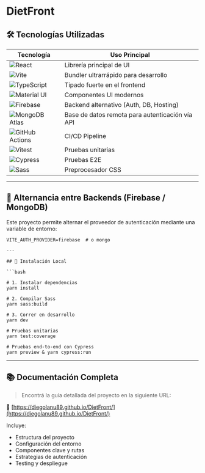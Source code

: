 # DietFront

## 🛠️ Tecnologías Utilizadas

| Tecnología                                                                                                  | Uso Principal                                   |
| ----------------------------------------------------------------------------------------------------------- | ----------------------------------------------- |
| ![React](https://img.shields.io/badge/-React-20232A?logo=react&logoColor=61DAFB)                            | Librería principal de UI                        |
| ![Vite](https://img.shields.io/badge/-Vite-646CFF?logo=vite&logoColor=FFD62E)                               | Bundler ultrarrápido para desarrollo            |
| ![TypeScript](https://img.shields.io/badge/-TypeScript-3178C6?logo=typescript&logoColor=fff)                | Tipado fuerte en el frontend                    |
| ![Material UI](https://img.shields.io/badge/-MUI-007FFF?logo=mui&logoColor=white)                           | Componentes UI modernos                         |
| ![Firebase](https://img.shields.io/badge/-Firebase-FFCA28?logo=firebase&logoColor=black)                    | Backend alternativo (Auth, DB, Hosting)         |
| ![MongoDB Atlas](https://img.shields.io/badge/-MongoDB%20Atlas-47A248?logo=mongodb&logoColor=white)         | Base de datos remota para autenticación vía API |
| ![GitHub Actions](https://img.shields.io/badge/-GitHub%20Actions-2088FF?logo=githubactions&logoColor=white) | CI/CD Pipeline                                  |
| ![Vitest](https://img.shields.io/badge/-Vitest-6E9F18?logo=vitest&logoColor=white)                          | Pruebas unitarias                               |
| ![Cypress](https://img.shields.io/badge/-Cypress-17202C?logo=cypress&logoColor=white)                       | Pruebas E2E                                     |
| ![Sass](https://img.shields.io/badge/-Sass-CC6699?logo=sass&logoColor=white)                                | Preprocesador CSS                               |

---

## 🔁 Alternancia entre Backends (Firebase / MongoDB)

Este proyecto permite alternar el proveedor de autenticación mediante una variable de entorno:

````env
VITE_AUTH_PROVIDER=firebase  # o mongo

---

## 🚀 Instalación Local

```bash

# 1. Instalar dependencias
yarn install

# 2. Compilar Sass
yarn sass:build

# 3. Correr en desarrollo
yarn dev

# Pruebas unitarias
yarn test:coverage

# Pruebas end-to-end con Cypress
yarn preview & yarn cypress:run

````

---

## 📚 Documentación Completa

> Encontrá la guía detallada del proyecto en la siguiente URL:

🔗 [https://diegolanu89.github.io/DietFront/](https://diegolanu89.github.io/DietFront/)

Incluye:

- Estructura del proyecto
- Configuración del entorno
- Componentes clave y rutas
- Estrategias de autenticación
- Testing y despliegue

